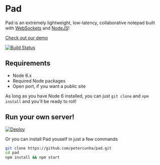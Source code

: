 # Pad 
Pad is an extremely lightweight, low-latency, collaborative notepad built with [WebSockets](https://en.wikipedia.org/wiki/WebSocket) and [NodeJS](https://nodejs.org/)!

[Check out our demo](https://paperpad.herokuapp.com/)

[![Build Status](https://travis-ci.org/petercunha/Pad.svg?branch=master)](https://travis-ci.org/petercunha/Pad)

Requirements
------------

  * Node 6.x
  * Required Node packages
  * Open port, if you want a public site

As long as you have Node 6 installed, you can just `git clone` and `npm install` and you'll be ready to roll!

Run your own server!
--------------------

[![Deploy](https://www.herokucdn.com/deploy/button.png)](https://heroku.com/deploy)

Or you can install Pad youself in just a few commands
```bash
git clone https://github.com/petercunha/pad.git
cd pad
npm install && npm start
```


